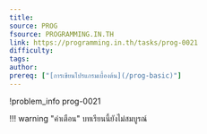 ```yaml
---
title: 
source: PROG
fsource: PROGRAMMING.IN.TH
link: https://programming.in.th/tasks/prog-0021
difficulty: 
tags: 
author: 
prereq: ["[การเขียนโปรแกรมเบื้องต้น](/prog-basic)"]
---
```


!problem_info prog-0021

!!! warning "คำเตือน"
    บทเรียนนี้ยังไม่สมบูรณ์